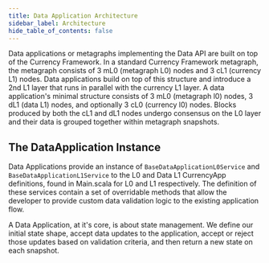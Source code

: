 ```yaml
---
title: Data Application Architecture
sidebar_label: Architecture
hide_table_of_contents: false
---
```


<intro-end />

Data applications or metagraphs implementing the Data API are built on top of the Currency Framework. In a standard Currency Framework metagraph, the metagraph consists of 3 mL0 (metagraph L0) nodes and 3 cL1 (currency L1) nodes. Data applications build on top of this structure and introduce a 2nd L1 layer that runs in parallel with the currency L1 layer. A data application's minimal structure consists of 3 mL0 (metagraph l0) nodes, 3 dL1 (data L1) nodes, and optionally 3 cL0 (currency l0) nodes. Blocks produced by both the cL1 and dL1 nodes undergo consensus on the L0 layer and their data is grouped together within metagraph snapshots. 

## The DataApplication Instance
Data Applications provide an instance of `BaseDataApplicationL0Service` and `BaseDataApplicationL1Service` to the L0 and Data L1 CurrencyApp definitions, found in Main.scala for L0 and L1 respectively. The definition of these services contain a set of overridable methods that allow the developer to provide custom data validation logic to the existing application flow. 

A Data Application, at it's core, is about state management. We define our initial state shape, accept data updates to the application, accept or reject those updates based on validation criteria, and then return a new state on each snapshot. 